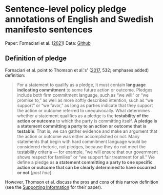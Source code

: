 # Sentence-level policy pledge annotations of English and Swedish manifesto sentences

Paper: Fornaciari et al. ([2021](https://doi.org/10.18653/v1/2021.findings-acl.301))
Data: [Github](https://github.com/fornaciari/MiMac_taxes/raw/refs/heads/main/jupyter_xsl_preproc_210130170501/all210126.xlsx)

## Definition of pledge

Fornaciari et al. point to Thomson et al.'s' ([2017](https://doi.org/10.1111/ajps.12313), 532; emphases added) definition:

> For a statement to qualify as a pledge, it must contain **language indicating commitment** to some future action or outcome.
> Pledges include both firm commitment language, such as “we will” or “we promise to,” as well as more softly described intention, such as “we support” or “we favor,” as long as parties indicate that they support the action or outcome referred to unequivocally.
> What determines whether a statement qualifies as a pledge is the **testability of the action or outcome** to which the party is committing itself.
> **A pledge is a statement committing a party to an action or outcome that is testable**:
> That is, we can gather evidence and make an argument that the action or outcome was either accomplished or not.
> Many statements that begin with hard commitment language would be considered rhetoric, not pledges, because they do not meet the testability criteria — for example, “we will ensure that our government shows respect for families” or “we support fair treatment for all.”
> We define a pledge as **a statement committing a party to one specific action or outcome that can be clearly determined to have occurred or not** [*post hoc*].

However, Thomson et al. discuss the pros and cons of this narrow definition (see the [Supporting Information](https://onlinelibrary.wiley.com/action/downloadSupplement?doi=10.1111%2Fajps.12313&file=ajps12313-sup-0001-SuppMat.pdf) for their paper).


